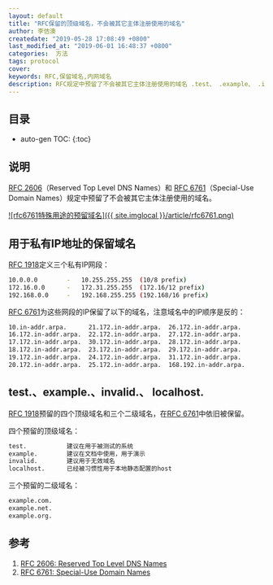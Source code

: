 ```yaml
---
layout: default
title: "RFC保留的顶级域名，不会被其它主体注册使用的域名"
author: 李佶澳
createdate: "2019-05-28 17:08:49 +0800"
last_modified_at: "2019-06-01 16:48:37 +0800"
categories:  方法
tags: protocol
cover:
keywords: RFC,保留域名,内网域名
description: RFC规定中预留了不会被其它主体注册使用的域名 .test、 .example、 .invalid、 .localhost
---
```


## 目录

* auto-gen TOC:
{:toc}

## 说明

[RFC 2606][1]（Reserved Top Level DNS Names）和 [RFC 6761][2]（Special-Use Domain Names）规定中预留了不会被其它主体注册使用的域名。

[![rfc6761特殊用途的预留域名]({{ site.imglocal }}/article/rfc6761.png)][2]

## 用于私有IP地址的保留域名

[RFC 1918](https://tools.ietf.org/html/rfc1918)定义三个私有IP网段：

```sh
10.0.0.0        -   10.255.255.255  (10/8 prefix)
172.16.0.0      -   172.31.255.255  (172.16/12 prefix)
192.168.0.0     -   192.168.255.255 (192.168/16 prefix)
```

[RFC 6761][2]为这些网段的IP保留了以下的域名，注意域名中的IP顺序是反的：

```sh
10.in-addr.arpa.      21.172.in-addr.arpa.  26.172.in-addr.arpa.
16.172.in-addr.arpa.  22.172.in-addr.arpa.  27.172.in-addr.arpa.
17.172.in-addr.arpa.  30.172.in-addr.arpa.  28.172.in-addr.arpa.
18.172.in-addr.arpa.  23.172.in-addr.arpa.  29.172.in-addr.arpa.
19.172.in-addr.arpa.  24.172.in-addr.arpa.  31.172.in-addr.arpa.
20.172.in-addr.arpa.  25.172.in-addr.arpa.  168.192.in-addr.arpa.
```

## test.、example.、invalid.、 localhost.

[RFC 1918](https://tools.ietf.org/html/rfc1918)预留的四个顶级域名和三个二级域名，在[RFC 6761][2]中依旧被保留。

四个预留的顶级域名：

```sh
test.           建议在用于被测试的系统
example.        建议在文档中使用，用于演示
invalid.        建议用于无效域名
localhost.      已经被习惯性用于本地静态配置的host
```

三个预留的二级域名：

```sh
example.com.
example.net.
example.org.
```

## 参考

1. [RFC 2606: Reserved Top Level DNS Names][1]
2. [RFC 6761: Special-Use Domain Names][2]

[1]: https://tools.ietf.org/html/rfc2606 "RFC 2606: Reserved Top Level DNS Names"
[2]: https://tools.ietf.org/html/rfc6761 "RFC 6761: Special-Use Domain Names"
